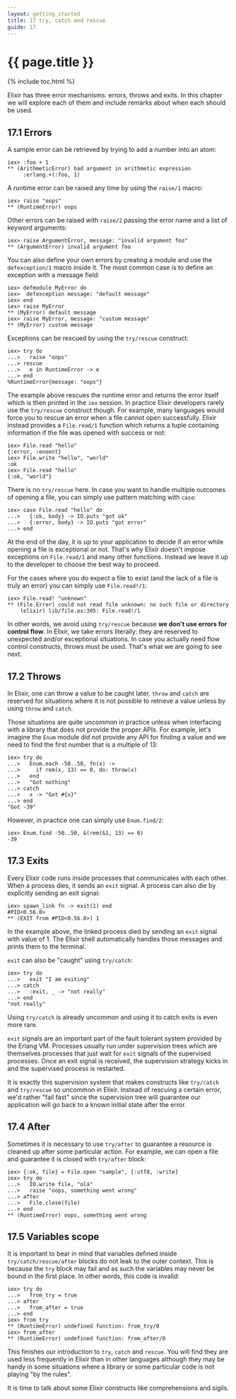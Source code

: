```yaml
---
layout: getting_started
title: 17 try, catch and rescue
guide: 17
---
```


# {{ page.title }}

{% include toc.html %}

Elixir has three error mechanisms: errors, throws and exits. In this chapter we will explore each of them and include remarks about when each should be used.

## 17.1 Errors

A sample error can be retrieved by trying to add a number into an atom:

```iex
iex> :foo + 1
** (ArithmeticError) bad argument in arithmetic expression
     :erlang.+(:foo, 1)
```

A runtime error can be raised any time by using the `raise/1` macro:

```iex
iex> raise "oops"
** (RuntimeError) oops
```

Other errors can be raised with `raise/2` passing the error name and a list of keyword arguments:

```iex
iex> raise ArgumentError, message: "invalid argument foo"
** (ArgumentError) invalid argument foo
```

You can also define your own errors by creating a module and use the `defexception/1` macro inside it. The most common case is to define an exception with a message field:

```iex
iex> defmodule MyError do
iex>  defexception message: "default message"
iex> end
iex> raise MyError
** (MyError) default message
iex> raise MyError, message: "custom message"
** (MyError) custom message
```

Exceptions can be rescued by using the `try/rescue` construct:

```iex
iex> try do
...>   raise "oops"
...> rescue
...>   e in RuntimeError -> e
...> end
%RuntimeError{message: "oops"}
```

The example above rescues the runtime error and returns the error itself which is then printed in the `iex` session. In practice Elixir developers rarely use the `try/rescue` construct though. For example, many languages would force you to rescue an error when a file cannot open successfully. Elixir instead provides a `File.read/1` function which returns a tuple containing information if the file was opened with success or not:

```iex
iex> File.read "hello"
{:error, :enoent}
iex> File.write "hello", "world"
:ok
iex> File.read "hello"
{:ok, "world"}
````

There is no `try/rescue` here. In case you want to handle multiple outcomes of opening a file, you can simply use pattern matching with `case`:

```iex
iex> case File.read "hello" do
...>   {:ok, body} -> IO.puts "got ok"
...>   {:error, body} -> IO.puts "got error"
...> end
```

At the end of the day, it is up to your application to decide if an error while opening a file is exceptional or not. That's why Elixir doesn't impose exceptions on `File.read/1` and many other functions. Instead we leave it up to the developer to choose the best way to proceed.

For the cases where you do expect a file to exist (and the lack of a file is truly an error) you can simply use `File.read!/1`:

```iex
iex> File.read! "unknown"
** (File.Error) could not read file unknown: no such file or directory
    (elixir) lib/file.ex:305: File.read!/1
```

In other words, we avoid using `try/rescue` because **we don't use errors for control flow**. In Elixir, we take errors literally: they are reserved to unexpected and/or exceptional situations. In case you actually need flow control constructs, throws must be used. That's what we are going to see next.

## 17.2 Throws

In Elixir, one can throw a value to be caught later. `throw` and `catch` are reserved for situations where it is not possible to retrieve a value unless by using `throw` and `catch`.

Those situations are quite uncommon in practice unless when interfacing with a library that does not provide the proper APIs. For example, let's imagine the `Enum` module did not provide any API for finding a value and we need to find the first number that is a multiple of 13:

```iex
iex> try do
...>   Enum.each -50..50, fn(x) ->
...>     if rem(x, 13) == 0, do: throw(x)
...>   end
...>   "Got nothing"
...> catch
...>   x -> "Got #{x}"
...> end
"Got -39"
```

However, in practice one can simply use `Enum.find/2`:

```iex
iex> Enum.find -50..50, &(rem(&1, 13) == 0)
-39
```

## 17.3 Exits

Every Elixir code runs inside processes that communicates with each other. When a process dies, it sends an `exit` signal. A process can also die by explicitly sending an exit signal:

```iex
iex> spawn_link fn -> exit(1) end
#PID<0.56.0>
** (EXIT from #PID<0.56.0>) 1
```

In the example above, the linked process died by sending an `exit` signal with value of 1. The Elixir shell automatically handles those messages and prints them to the terminal.

`exit` can also be "caught" using `try/catch`:

```iex
iex> try do
...>   exit "I am exiting"
...> catch
...>   :exit, _ -> "not really"
...> end
"not really"
```

Using `try/catch` is already uncommon and using it to catch exits is even more rare.

`exit` signals are an important part of the fault tolerant system provided by the Erlang VM. Processes usually run under supervision trees which are themselves processes that just wait for `exit` signals of the supervised processes. Once an exit signal is received, the supervision strategy kicks in and the supervised process is restarted.

It is exactly this supervision system that makes constructs like `try/catch` and `try/rescue` so uncommon in Elixir. Instead of rescuing a certain error, we'd rather "fail fast" since the supervision tree will guarantee our application will go back to a known initial state after the error.

## 17.4 After

Sometimes it is necessary to use `try/after` to guarantee a resource is cleaned up after some particular action. For example, we can open a file and guarantee it is closed with `try/after` block:

```iex
iex> {:ok, file} = File.open "sample", [:utf8, :write]
iex> try do
...>   IO.write file, "olá"
...>   raise "oops, something went wrong"
...> after
...>   File.close(file)
...> end
** (RuntimeError) oops, something went wrong
```

## 17.5 Variables scope

It is important to bear in mind that variables defined inside `try/catch/rescue/after` blocks do not leak to the outer context. This is because the `try` block may fail and as such the variables may never be bound in the first place. In other words, this code is invalid:

```iex
iex> try do
...>   from_try = true
...> after
...>   from_after = true
...> end
iex> from_try
** (RuntimeError) undefined function: from_try/0
iex> from_after
** (RuntimeError) undefined function: from_after/0
```

This finishes our introduction to `try`, `catch` and `rescue`. You will find they are used less frequently in Elixir than in other languages although they may be handy in some situations where a library or some particular code is not playing "by the rules".

It is time to talk about some Elixir constructs like comprehensions and sigils.
